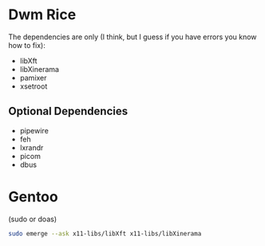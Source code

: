 # Dwm Rice
The dependencies are only (I think, but I guess if you have errors you know how to fix):
- libXft
- libXinerama
- pamixer
- xsetroot

## Optional Dependencies
- pipewire
- feh
- lxrandr
- picom
- dbus

# Gentoo
(sudo or doas)
```bash
sudo emerge --ask x11-libs/libXft x11-libs/libXinerama
```
